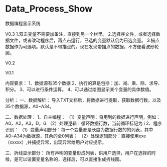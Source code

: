 # Data_Process_Show
数据编程显示系统

V0.3
1.双击变量不需要加备注，直接到另一个栏里。
2.选择序文件，或者选择数据文件，或者改动程序后，再点击运行，已选的变量默认仍为已选变量。
3.描点数据作为可选项。默认是不带描点的。现在发现带描点的数据，不方便看波形轮廓。

V0.2

V0.1

内容要求：
1、数据源有35个数据
2、执行的算是包括：加、减、乘、除、求导、积分。
3、可以进行条件运算。
4、可以通过绘图显示某个变量的具体数值。

分析：
一、数据解析：
	导入TXT文档后，将数据进行提取，获取数据行数，以及35个数据源，A0~A34。

二、数据处理：
	1、自主编程：
		（1）变量声明：将用到的数据进行声明，例如：A0，A2，A3，D，G
		（2）处理逻辑：循环数据行数，当前循环标记为 i
	2、程序识别：
		（1）变量声明部分：每一个变量都是长度为数据行数的的列表，其中A0~A34为数据源，其余的全0列表；
		（2）处理逻辑部分：直接使用exe（xxxxx）,并捕捉异常，出现异常给用户对应提示。
		
三、折线显示部分：
	所有声明的变量形成列表，供用户选择，用户在选择的时候，是可以设置变量名称的，选择后，可以直接生成折线图。


